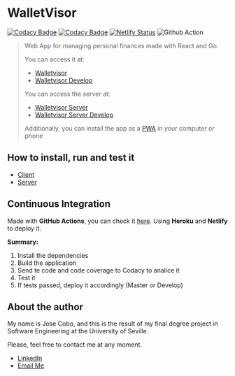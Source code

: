 # WalletVisor

[![Codacy Badge](https://app.codacy.com/project/badge/Grade/f0ea39aa08a54f998023b279c7b17b65)](https://www.codacy.com/gh/CoboJose/walletvisor/dashboard?utm_source=github.com&amp;utm_medium=referral&amp;utm_content=CoboJose/walletvisor&amp;utm_campaign=Badge_Grade)
[![Codacy Badge](https://app.codacy.com/project/badge/Coverage/f0ea39aa08a54f998023b279c7b17b65)](https://www.codacy.com/gh/CoboJose/walletvisor/dashboard?utm_source=github.com&utm_medium=referral&utm_content=CoboJose/walletvisor&utm_campaign=Badge_Coverage)
[![Netlify Status](https://api.netlify.com/api/v1/badges/63133934-caeb-44c0-a475-e155ecb5450d/deploy-status)](https://app.netlify.com/sites/walletvisor/deploys)
![Github Action](https://github.com/cobojose/walletvisor/actions/workflows/main.yml/badge.svg)

> Web App for managing personal finances made with React and Go.
> 
> You can access it at:
>  - [Walletvisor](https://walletvisor.netlify.app/)
>  - [Walletvisor Develop](https://walletvisor-dev.netlify.app/)
> 
> You can access the server at:
>  - [Walletvisor Server](https://walletvisor.herokuapp.com/)
>  - [Walletvisor Server Develop](https://walletvisor-dev.herokuapp.com/)
>
>Additionally, you can install the app as a [PWA](https://web.dev/progressive-web-apps/) in your computer or phone

## How to install, run and test it

- [Client](https://github.com/CoboJose/walletvisor/blob/master/wv-client/README.md)
- [Server](https://github.com/CoboJose/walletvisor/blob/master/wv-server/README.md)

## Continuous Integration

Made with **GitHub Actions**, you can check it [here](https://github.com/CoboJose/walletvisor/blob/master/.github/workflows/main.yml). Using **Heroku** and **Netlify** to deploy it.

**Summary:**
1. Install the dependencies
2. Build the application
3. Send te code and code coverage to Codacy to analice it
4. Test it
5. If tests passed, deploy it accordingly (Master or Develop)

## About the author

My name is Jose Cobo, and this is the result of my final degree project in Software Engineering at the University of Seville.

Please, feel free to contact me at any moment.

-   [LinkedIn](https://www.linkedin.com/in/jose-cobo/)
-   [Email Me](mailto:%20cobogue@gmail.com)
